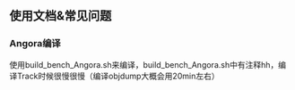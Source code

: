 ## 使用文档&常见问题

### Angora编译

使用build_bench_Angora.sh来编译，build_bench_Angora.sh中有注释hh，编译Track时候很慢很慢（编译objdump大概会用20min左右）
